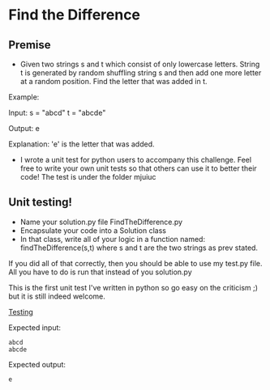 # Find the Difference

## Premise

-	Given two strings s and t which consist of only lowercase letters. String t is generated by random shuffling string s and then add one more letter at a random position. Find the letter that was added in t.

Example:

Input:
s = "abcd"
t = "abcde"

Output:
e

Explanation:
'e' is the letter that was added.

-	I wrote a unit test for python users to accompany this challenge. Feel free to write your own unit tests so that others can use it to better their code! The test is under the folder mjuiuc

## Unit testing!

-	Name your solution.py file FindTheDifference.py
-	Encapsulate your code into a Solution class
-	In that class, write all of your logic in a function named: findTheDifference(s,t) where s and t are the two strings as prev stated.

If you did all of that correctly, then you should be able to use my test.py file. All you have to do is run that instead of you solution.py

This is the first unit test I've written in python so go easy on the criticism ;) but it is still indeed welcome.

[Testing](https://github.com/YearOfProgramming/2017Challenges/tree/testing#testing)

Expected input:

    abcd
    abcde

Expected output:

    e
